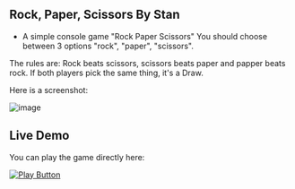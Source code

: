 ## Rock, Paper, Scissors By Stan
- A simple console game "Rock Paper Scissors"
You should choose between 3 options "rock", "paper", "scissors".

The rules are: Rock beats scissors, scissors beats paper and papper beats rock.
If both players pick the same thing, it's a Draw.

Here is a screenshot:

![image](https://user-images.githubusercontent.com/109627707/192235434-c0d94a60-c03d-4e91-8f19-1084de24d9c9.png)

## Live Demo

You can play the game directly here:

[<img alt="Play Button" src ="https://user-images.githubusercontent.com/109627707/192619558-10d2eba5-5e89-4d2e-a5a3-a82701b90691.png" />](https://replit.com/@Stan15321/Rock-Paper-Scissors#Main.cs)
